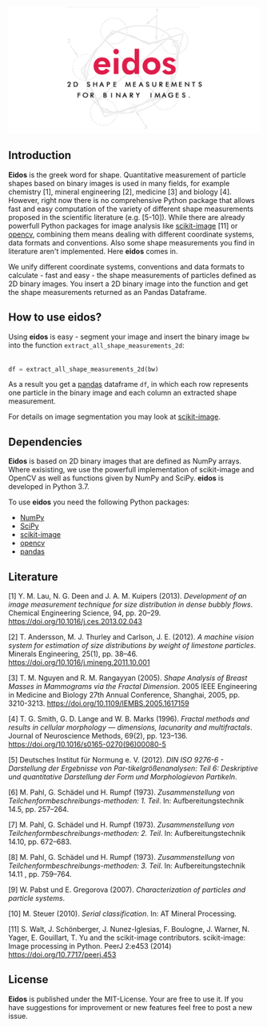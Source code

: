 ![alt text](https://github.com/nkroell/eidos/raw/development/images/eidos_logo.png "Eidos Logo")

## Introduction
**Eidos** is the greek word for shape. Quantitative measurement of particle shapes based on binary images is used in many fields, for example chemistry [1], mineral engineering [2], medicine [3] and biology [4]. However, right now there is no comprehensive Python package that allows fast and easy computation of the variety of different shape measurements proposed in the scientific literature (e.g. [5-10]). While there are already powerfull Python packages for image analysis like [scikit-image](https://www.scikit-image.org/) [11] or [opencv](https://www.opencv.org/), combining them means dealing with different coordinate systems, data formats and conventions. Also some shape measurements you find in literature aren't implemented. Here **eidos** comes in.

We unify different coordinate systems, conventions and data formats to calculate - fast and easy - the shape measurements of particles defined as 2D binary images. You insert a 2D binary image into the function and get the shape measurements returned as an Pandas Dataframe.

## How to use eidos?
Using **eidos** is easy - segment your image and insert the binary image `bw` into the function `extract_all_shape_measurements_2d`:

```python

df = extract_all_shape_measurements_2d(bw)

```

As a result you get a [pandas](https://www.pandas.pydata.org/) dataframe `df`, in which each row represents one particle in the binary image and each column an extracted shape measurement.

For details on image segmentation you may look at [scikit-image](https://www.scikit-image.org/). 



## Dependencies

**Eidos** is based on 2D binary images that are defined as NumPy arrays. Where exisisting, we use the powerfull implementation of scikit-image and OpenCV as well as functions given by NumPy and SciPy. **eidos** is developed in Python 3.7.

To use **eidos** you need the following Python packages:
  * [NumPy](https://www.numpy.org/)
  * [SciPy](https://www.scipy.org/)
  * [scikit-image](https://www.scikit-image.org/)
  * [opencv](https://www.opencv.org/)
  * [pandas](https://www.pandas.pydata.org/)

## Literature

[1] Y. M. Lau, N. G. Deen and J. A. M. Kuipers (2013). *Development of an image measurement technique for size distribution in dense bubbly flows*. Chemical Engineering Science, 94, pp. 20–29. https://doi.org/10.1016/j.ces.2013.02.043

[2] T. Andersson, M. J. Thurley and Carlson, J. E. (2012). *A machine vision system for estimation of size distributions by weight of limestone particles*. Minerals Engineering, 25(1), pp. 38–46. https://doi.org/10.1016/j.mineng.2011.10.001

[3] T. M. Nguyen and R. M. Rangayyan (2005). *Shape Analysis of Breast Masses in Mammograms via the Fractal Dimension*. 2005 IEEE Engineering in Medicine and Biology 27th Annual Conference, Shanghai, 2005, pp. 3210-3213. https://doi.org/10.1109/IEMBS.2005.1617159

[4] T. G. Smith, G. D. Lange and W. B. Marks (1996). *Fractal methods and results in cellular morphology — dimensions, lacunarity and multifractals*. Journal of Neuroscience Methods, 69(2), pp. 123–136. https://doi.org/10.1016/s0165-0270(96)00080-5

[5] Deutsches Institut für Normung e. V. (2012). *DIN ISO 9276-6 - Darstellung der Ergebnisse von Par-tikelgrößenanalysen: Teil 6: Deskriptive und quantitative Darstellung der Form und Morphologievon Partikeln*.

[6] M. Pahl, G. Schädel und H. Rumpf (1973). *Zusammenstellung von Teilchenformbeschreibungs-methoden: 1. Teil*. In: Aufbereitungstechnik 14.5, pp. 257–264.

[7] M. Pahl, G. Schädel und H. Rumpf (1973). *Zusammenstellung von Teilchenformbeschreibungs-methoden: 2. Teil*. In: Aufbereitungstechnik 14.10, pp. 672–683.

[8] M. Pahl, G. Schädel und H. Rumpf (1973). *Zusammenstellung von Teilchenformbeschreibungs-methoden: 3. Teil*. In: Aufbereitungstechnik 14.11 , pp. 759–764.

[9] W. Pabst und E. Gregorova (2007). *Characterization of particles and particle systems*.

[10] M. Steuer (2010). *Serial classification*. In: AT Mineral Processing.

[11] S. Walt, J. Schönberger, J. Nunez-Iglesias, F. Boulogne, J. Warner, N. Yager, E. Gouillart, T. Yu and the scikit-image contributors. scikit-image: Image processing in Python. PeerJ 2:e453 (2014) https://doi.org/10.7717/peerj.453

## License
**Eidos** is published under the MIT-License. Your are free to use it. If you have suggestions for improvement or new features feel free to post a new issue.
